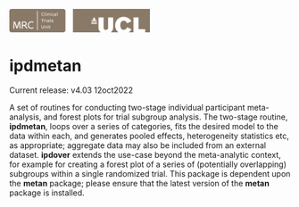 <a href ="https://www.ctu.mrc.ac.uk/"><img src="MRCCTU_at_UCL_Logo.png" width="50%" /></a>

# ipdmetan
Current release: v4.03  12oct2022

A set of routines for conducting two-stage individual participant meta-analysis, and forest plots for trial subgroup analysis. The two-stage routine, **ipdmetan**, loops over a series of categories, fits the desired model to the data within each, and generates pooled effects, heterogeneity statistics etc, as appropriate; aggregate data may also be included from an external dataset. **ipdover** extends the use-case beyond the meta-analytic context, for example for creating a forest plot of a series of (potentially overlapping) subgroups within a single randomized trial.  This package is dependent upon the **metan** package; please ensure that the latest version of the **metan** package is installed.

